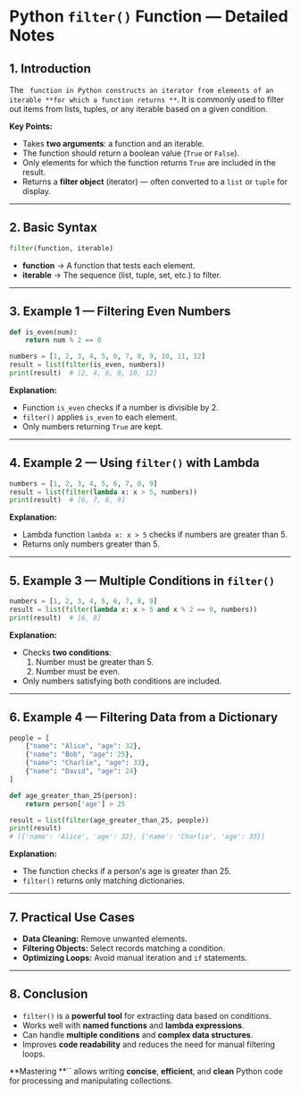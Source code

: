 # Python `filter()` Function — Detailed Notes

## 1. Introduction

The `` function in Python constructs an iterator from elements of an iterable **for which a function returns **``. It is commonly used to filter out items from lists, tuples, or any iterable based on a given condition.

**Key Points:**

- Takes **two arguments**: a function and an iterable.
- The function should return a boolean value (`True` or `False`).
- Only elements for which the function returns `True` are included in the result.
- Returns a **filter object** (iterator) — often converted to a `list` or `tuple` for display.

---

## 2. Basic Syntax

```python
filter(function, iterable)
```

- **function** → A function that tests each element.
- **iterable** → The sequence (list, tuple, set, etc.) to filter.

---

## 3. Example 1 — Filtering Even Numbers

```python
def is_even(num):
    return num % 2 == 0

numbers = [1, 2, 3, 4, 5, 6, 7, 8, 9, 10, 11, 12]
result = list(filter(is_even, numbers))
print(result)  # [2, 4, 6, 8, 10, 12]
```

**Explanation:**

- Function `is_even` checks if a number is divisible by 2.
- `filter()` applies `is_even` to each element.
- Only numbers returning `True` are kept.

---

## 4. Example 2 — Using `filter()` with Lambda

```python
numbers = [1, 2, 3, 4, 5, 6, 7, 8, 9]
result = list(filter(lambda x: x > 5, numbers))
print(result)  # [6, 7, 8, 9]
```

**Explanation:**

- Lambda function `lambda x: x > 5` checks if numbers are greater than 5.
- Returns only numbers greater than 5.

---

## 5. Example 3 — Multiple Conditions in `filter()`

```python
numbers = [1, 2, 3, 4, 5, 6, 7, 8, 9]
result = list(filter(lambda x: x > 5 and x % 2 == 0, numbers))
print(result)  # [6, 8]
```

**Explanation:**

- Checks **two conditions**:
  1. Number must be greater than 5.
  2. Number must be even.
- Only numbers satisfying both conditions are included.

---

## 6. Example 4 — Filtering Data from a Dictionary

```python
people = [
    {"name": "Alice", "age": 32},
    {"name": "Bob", "age": 25},
    {"name": "Charlie", "age": 33},
    {"name": "David", "age": 24}
]

def age_greater_than_25(person):
    return person['age'] > 25

result = list(filter(age_greater_than_25, people))
print(result)
# [{'name': 'Alice', 'age': 32}, {'name': 'Charlie', 'age': 33}]
```

**Explanation:**

- The function checks if a person's age is greater than 25.
- `filter()` returns only matching dictionaries.

---

## 7. Practical Use Cases

- **Data Cleaning:** Remove unwanted elements.
- **Filtering Objects:** Select records matching a condition.
- **Optimizing Loops:** Avoid manual iteration and `if` statements.

---

## 8. Conclusion

- `filter()` is a **powerful tool** for extracting data based on conditions.
- Works well with **named functions** and **lambda expressions**.
- Can handle **multiple conditions** and **complex data structures**.
- Improves **code readability** and reduces the need for manual filtering loops.

**Mastering **`` allows writing **concise**, **efficient**, and **clean** Python code for processing and manipulating collections.

